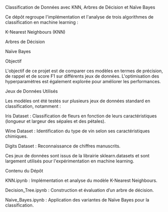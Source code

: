 Classification de Données avec KNN, Arbres de Décision et Naïve Bayes

Ce dépôt regroupe l'implémentation et l'analyse de trois algorithmes de classification en machine learning :

K-Nearest Neighbours (KNN)

Arbres de Décision

Naïve Bayes

Objectif

L'objectif de ce projet est de comparer ces modèles en termes de précision, de rappel et de score F1 sur différents jeux de données. L'optimisation des hyperparamètres est également explorée pour améliorer les performances.

Jeux de Données Utilisés

Les modèles ont été testés sur plusieurs jeux de données standard en classification, notamment :

Iris Dataset : Classification de fleurs en fonction de leurs caractéristiques (longueur et largeur des sépales et des pétales).

Wine Dataset : Identification du type de vin selon ses caractéristiques chimiques.

Digits Dataset : Reconnaissance de chiffres manuscrits.

Ces jeux de données sont issus de la librairie sklearn.datasets et sont largement utilisés pour l'expérimentation en machine learning.

Contenu du Dépôt

KNN.ipynb : Implémentation et analyse du modèle K-Nearest Neighbours.

Decision_Tree.ipynb : Construction et évaluation d’un arbre de décision.

Naive_Bayes.ipynb : Application des variantes de Naïve Bayes pour la classification.
